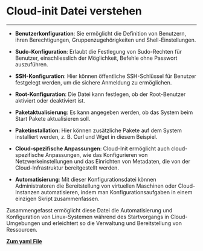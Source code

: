 # Cloud-init Datei verstehen

---

- **Benutzerkonfiguration**: Sie ermöglicht die Definition von Benutzern, ihren Berechtigungen, Gruppenzugehörigkeiten und Shell-Einstellungen.

- **Sudo-Konfiguration**: Erlaubt die Festlegung von Sudo-Rechten für Benutzer, einschliesslich der Möglichkeit, Befehle ohne Passwort auszuführen.

- **SSH-Konfiguration**: Hier können öffentliche SSH-Schlüssel für Benutzer festgelegt werden, um die sichere Anmeldung zu ermöglichen.

- **Root-Konfiguration**: Die Datei kann festlegen, ob der Root-Benutzer aktiviert oder deaktiviert ist.

- **Paketaktualisierung**: Es kann angegeben werden, ob das System beim Start Pakete aktualisieren soll.

- **Paketinstallation**: Hier können zusätzliche Pakete auf dem System installiert werden, z. B. Curl und Wget in diesem Beispiel.

- **Cloud-spezifische Anpassungen**: Cloud-Init ermöglicht auch cloud-spezifische Anpassungen, wie das Konfigurieren von Netzwerkeinstellungen und das Einrichten von Metadaten, die von der Cloud-Infrastruktur bereitgestellt werden.

- **Automatisierung**: Mit dieser Konfigurationsdatei können Administratoren die Bereitstellung von virtuellen Maschinen oder Cloud-Instanzen automatisieren, indem man Konfigurationsaufgaben in einem einzigen Skript zusammenfassen.

Zusammengefasst ermöglicht diese Datei die Automatisierung und Konfiguration von Linux-Systemen während des Startvorgangs in Cloud-Umgebungen und erleichtert so die Verwaltung und Bereitstellung von Ressourcen.

**[Zum yaml File](cloud-init.yaml)**